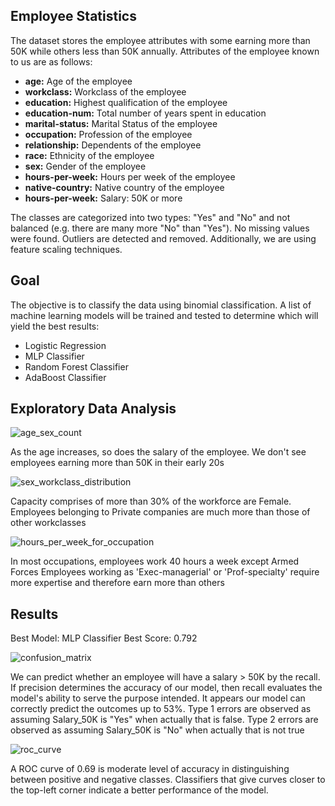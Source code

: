 ## Employee Statistics

The dataset stores the employee attributes with some earning more than 50K while others less than 50K annually. Attributes of the employee known to us are as follows: 

<ul>
<li><b>age:</b> Age of the employee</li>
<li><b>workclass:</b> Workclass of the employee</li>
<li><b>education:</b> Highest qualification of the employee</li>
<li><b>education-num:</b> Total number of years spent in education</li>
<li><b>marital-status:</b> Marital Status of the employee</li>
<li><b>occupation:</b> Profession of the employee</li>
<li><b>relationship:</b> Dependents of the employee</li>
<li><b>race:</b> Ethnicity of the employee</li>
<li><b>sex:</b> Gender of the employee</li>
<li><b>hours-per-week:</b> Hours per week of the employee</li>
<li><b>native-country:</b> Native country of the employee</li>
<li><b>hours-per-week:</b> Salary: 50K or more</li>
</ul>

The classes are categorized into two types: "Yes" and "No" and not balanced (e.g. there are many more "No" than "Yes"). No missing values were found. Outliers are detected and removed. Additionally, we are using feature scaling techniques.

## Goal

The objective is to classify the data using binomial classification. A list of machine learning models will be trained and tested to determine which will yield the best results:

- Logistic Regression
- MLP Classifier
- Random Forest Classifier
- AdaBoost Classifier

## Exploratory Data Analysis

![age_sex_count](https://github.com/rodrickmascarenhas/employee-statistics/assets/30309234/e61d7a77-1f04-46c1-8d69-d32f91fe4f65)


As the age increases, so does the salary of the employee. We don't see employees earning more than 50K in their early 20s

![sex_workclass_distribution](https://github.com/rodrickmascarenhas/employee-statistics/assets/30309234/aedacb07-ea0e-40a0-af8f-002e152a7a3a)


Capacity comprises of more than 30% of the workforce are Female.
Employees belonging to Private companies are much more than those of other workclasses

![hours_per_week_for_occupation](https://github.com/rodrickmascarenhas/employee-statistics/assets/30309234/a8c71dd4-3ca4-48df-abd5-f02811b4079f)


In most occupations, employees work 40 hours a week except Armed Forces
Employees working as 'Exec-managerial' or 'Prof-specialty' require more expertise and therefore earn more than others

## Results

Best Model: MLP Classifier
Best Score: 0.792

![confusion_matrix](https://github.com/rodrickmascarenhas/employee-statistics/assets/30309234/0ef9b02f-c67f-4ad4-8985-a5c9bb842dbe)


We can predict whether an employee will have a salary > 50K by the recall. If precision determines the accuracy of our model, then recall evaluates the model's ability to serve the purpose intended. It appears our model can correctly predict the outcomes up to 53%.
Type 1 errors are observed as assuming Salary_50K is "Yes" when actually that is false. Type 2 errors are observed as assuming Salary_50K is "No" when actually that is not true

![roc_curve](https://github.com/rodrickmascarenhas/employee-statistics/assets/30309234/4c9859e2-3096-4b2e-bc04-93dcd61add45)


A ROC curve of 0.69 is moderate level of accuracy in distinguishing between positive and negative classes. Classifiers that give curves closer to the top-left corner indicate a better performance of the model.

